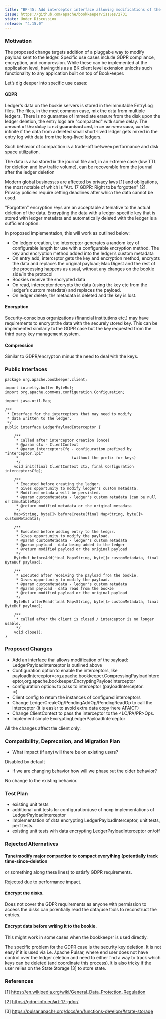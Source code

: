 ```yaml
---
title: "BP-45: Add interceptor interface allowing modifications of the payload"
issue: https://github.com/apache/bookkeeper/issues/2731
state: Under Discussion
release: "4.15.0"
---
```


### Motivation

The proposed change targets addition of a pluggable way to modify payload sent to the ledger. 
Specific use cases include GDPR compliance, encryption, and compression. 
While these can be implemented at the application level, having this as a BK client level 
extension unlocks such functionality to any application built on top of Bookkeeper.

Let’s dig deeper into specific use cases: 

#### GDPR

Ledger's data on the bookie servers is stored in the immutable EntryLog files. The files, 
in the most common case, mix the data from multiple ledgers. There is no guarantee of immediate 
erasure from the disk upon the ledger deletion, the entry logs are "compacted" with some delay. 
The amount of the delay is not guaranteed and, in an extreme case, can be infinite if the data 
from a deleted small short-lived ledger gets mixed in the entry log with data from the long-lived 
ledgers. 

Such behavior of compaction is a trade-off between performance and disk space utilization. 

The data is also stored in the journal file and, in an extreme case 
(low TTL for deletion and low traffic volume), can be recoverable from the journal after the 
ledger deletion.

Modern global businesses are affected by privacy laws [1] and obligations, the most notable 
of which is "Art. 17 GDPR: Right to be forgotten" [2]. Privacy policies require setting deadlines 
after which the data cannot be used.

"Forgotten" encryption keys are an acceptable alternative to the actual deletion of the data. 
Encrypting the data with a ledger-specific key that is stored with ledger metadata and 
automatically deleted with the ledger is a sufficient option.

In proposed implementation, this will work as outlined below:


* On ledger creation, the interceptor generates a random key of configurable length for use 
with a configurable encryption method. The key and encryption method added into the ledger’s 
custom metadata
* On entry add, interceptor gets the key and encryption method, encrypts the data and replaces 
the original payload; Mac Digest and the rest of the processing happens as usual, without any 
changes on the bookie side/in the protocol
* Bookies receive the encrypted data
* On read, interceptor decrypts the data (using the key etc from the ledger’s custom metadata) 
and replaces the payload.
* On ledger delete, the metadata is deleted and the key is lost.


#### Encryption

Security-conscious organizations (financial institutions etc.) may have requirements to encrypt the data with the securely stored key.
This can be implemented similarly to the GDPR case but the key requested from the third party key management system.

#### Compression


Similar to GDPR/encryption minus the need to deal with the keys.


### Public Interfaces


```
package org.apache.bookkeeper.client;

import io.netty.buffer.ByteBuf;
import org.apache.commons.configuration.Configuration;

import java.util.Map;

/**
 * Interface for the interceptors that may need to modify
 * data written to the ledger.
 */
public interface LedgerPayloadInterceptor {

    /**
     * Called after interceptor creation (once)
     * @param ctx - ClientContext
     * @param interceptorsCfg - configuration prefixed by "interceptor.lpi"
     *                        (without the prefix for keys)
     */
    void init(final ClientContext ctx, final Configuration interceptorsCfg);

    /**
     * Executed before creating the ledger.
     * Gives opportunity to modify ledger's custom metadata.
     * Modified metadata will be persisted.
     * @param customMetadata - ledger's custom metadata (can be null or ImmutableMap)
     * @return modified metadata or the original metadata
     */
    Map<String, byte[]> beforeCreate(final Map<String, byte[]> customMetadata);

    /**
     * Executed before adding entry to the ledger.
     * Gives opportunity to modify the payload.
     * @param customMetadata - ledger's custom metadata
     * @param payload - data being added to the ledger
     * @return modified payload or the original payload
     */
    ByteBuf beforeAdd(final Map<String, byte[]> customMetadata, final ByteBuf payload);

    /**
     * Executed after receiving the payload from the bookie.
     * Gives opportunity to modify the payload.
     * @param customMetadata - ledger's custom metadata
     * @param payload - data read from the bookie
     * @return modified payload or the original payload
     */
    ByteBuf afterRead(final Map<String, byte[]> customMetadata, final ByteBuf payload);

    /**
     * called after the client is closed / interceptor is no longer usable.
     */
    void close();
}

```

### Proposed Changes

* Add an interface that allows modification of the payload: LedgerPayloadInterceptor is outlined above
* Configuration option to enable the interceptors, like
payloadInterceptor=org.apache.bookkeeper.CompressingPayloadInterceptor,org.apache.bookkeeper.EncryptingPayloadInterceptor
* configuration options to pass to interceptor (payloadInterceptor.<option name>=<value>)
* Client config to return the instances of configured interceptors
* Change LedgerCreateOp/PendingAddOp/PendingReadOp to call the interceptor (it is easier to avoid extra data copy there AFAICT)
* Change ClientContext to pass the interceptor to the <LC/PA/PR>Ops.
* Implement simple EncryptingLedgerPayloadInterceptor

All the changes affect the client only. 

### Compatibility, Deprecation, and Migration Plan

- What impact (if any) will there be on existing users? 

Disabled by default

- If we are changing behavior how will we phase out the older behavior? 

No change to the existing behavior.

### Test Plan

* existing unit tests
* additional unit tests for configuration/use of noop implementations of LedgerPayloadInterceptor
* Implementation of data encrypting LedgerPayloadInterceptor, unit tests, perf tests. 
* existing unit tests with data encrypting LedgerPayloadInterceptor on/off

### Rejected Alternatives

#### Tune/modify major compaction to compact everything (potentially track time-since-deletion 
   or something along these lines) to satisfy GDPR requirements. 
   
Rejected due to performance impact.

#### Encrypt the disks. 
   
Does not cover the GDPR requirements as anyone with permission to access the disks can 
potentially read the data/use tools to reconstruct the entries.

#### Encrypt data before writing it to the bookie. 
   
This might work in some cases when the bookkeeper is used directly. 

The specific problem for the GDPR case is the security key deletion.
It is not easy if it is used via i.e. Apache Pulsar, where end user does not have control over the ledger deletion 
and need to either find a way to track which keys can be deleted (and coordinate this process). 
It is also tricky if the user relies on the State Storage [3] to store state.

### References

[1] https://en.wikipedia.org/wiki/General_Data_Protection_Regulation

[2] https://gdpr-info.eu/art-17-gdpr/

[3] https://pulsar.apache.org/docs/en/functions-develop/#state-storage
